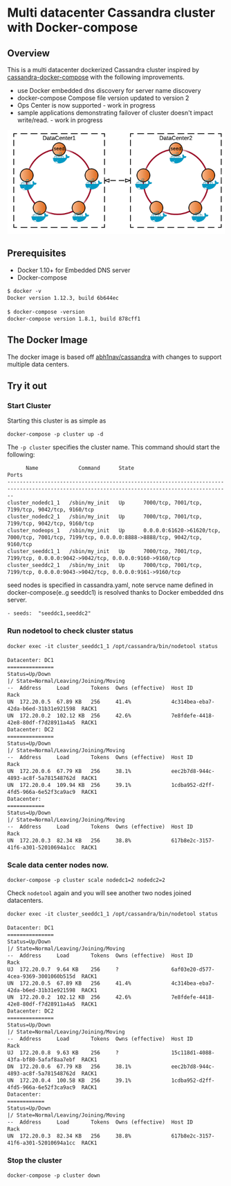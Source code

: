 # Multi datacenter Cassandra cluster with Docker-compose

## Overview

This is a multi datacenter dockerized Cassandra cluster inspired by [cassandra-docker-compose](https://github.com/jdgoldie/cassandra-docker-compose) with the following improvements.

* use Docker embedded dns discovery for server name discovery 
* docker-compose Compose file version updated to version 2
* Ops Center is now supported - work in progress
* sample applications demonstrating failover of cluster doesn't impact write/read. - work in progress

![alt tag](architecture.png)

## Prerequisites

* Docker 1.10+ for Embedded DNS server
* Docker-compose

```
$ docker -v
Docker version 1.12.3, build 6b644ec

$ docker-compose -version
docker-compose version 1.8.1, build 878cff1
```


## The Docker Image

The docker image is based off [abh1nav/cassandra](https://registry.hub.docker.com/u/abh1nav/cassandra/) 
with changes to support multiple data centers.  

## Try it out

### Start Cluster

Starting this cluster is as simple as 

```
docker-compose -p cluster up -d 
```

The `-p cluster` specifies the cluster name. This command should start the following:

```
      Name             Command      State                                                 Ports                                                
----------------------------------------------------------------------------------------------------------------------------------------------
cluster_nodedc1_1   /sbin/my_init   Up      7000/tcp, 7001/tcp, 7199/tcp, 9042/tcp, 9160/tcp                                                   
cluster_nodedc2_1   /sbin/my_init   Up      7000/tcp, 7001/tcp, 7199/tcp, 9042/tcp, 9160/tcp                                                   
cluster_nodeops_1   /sbin/my_init   Up      0.0.0.0:61620->61620/tcp, 7000/tcp, 7001/tcp, 7199/tcp, 0.0.0.0:8888->8888/tcp, 9042/tcp, 9160/tcp 
cluster_seeddc1_1   /sbin/my_init   Up      7000/tcp, 7001/tcp, 7199/tcp, 0.0.0.0:9042->9042/tcp, 0.0.0.0:9160->9160/tcp                       
cluster_seeddc2_1   /sbin/my_init   Up      7000/tcp, 7001/tcp, 7199/tcp, 0.0.0.0:9043->9042/tcp, 0.0.0.0:9161->9160/tcp      
```

seed nodes is specified in cassandra.yaml, note servce name defined in docker-compose(e..g seeddc1) is resolved thanks to Docker embedded dns server.

```
- seeds:  "seeddc1,seeddc2"
```

### Run nodetool to check cluster status

```
docker exec -it cluster_seeddc1_1 /opt/cassandra/bin/nodetool status

Datacenter: DC1
===============
Status=Up/Down
|/ State=Normal/Leaving/Joining/Moving
--  Address     Load       Tokens  Owns (effective)  Host ID                               Rack
UN  172.20.0.5  67.89 KB   256     41.4%             4c314bea-eba7-42da-b6ed-31b31e921598  RACK1
UN  172.20.0.2  102.12 KB  256     42.6%             7e8fdefe-4418-42e8-80df-f7d28911a4a5  RACK1
Datacenter: DC2
===============
Status=Up/Down
|/ State=Normal/Leaving/Joining/Moving
--  Address     Load       Tokens  Owns (effective)  Host ID                               Rack
UN  172.20.0.6  67.79 KB   256     38.1%             eec2b7d8-944c-4893-ac8f-5a781548762d  RACK1
UN  172.20.0.4  109.94 KB  256     39.1%             1cdba952-d2ff-4fd5-966a-6e52f3ca9ac9  RACK1
Datacenter: 
============
Status=Up/Down
|/ State=Normal/Leaving/Joining/Moving
--  Address     Load       Tokens  Owns (effective)  Host ID                               Rack
UN  172.20.0.3  82.34 KB   256     38.8%             617b8e2c-3157-41f6-a301-52010694a1cc  RACK1
```

### Scale data center nodes now.

```
docker-compose -p cluster scale nodedc1=2 nodedc2=2
```

Check `nodetool` again and you will see another two nodes joined datacenters.

```
docker exec -it cluster_seeddc1_1 /opt/cassandra/bin/nodetool status

Datacenter: DC1
===============
Status=Up/Down
|/ State=Normal/Leaving/Joining/Moving
--  Address     Load       Tokens  Owns (effective)  Host ID                               Rack
UJ  172.20.0.7  9.64 KB    256     ?                 6af03e20-d577-4cea-9369-3001060b515d  RACK1
UN  172.20.0.5  67.89 KB   256     41.4%             4c314bea-eba7-42da-b6ed-31b31e921598  RACK1
UN  172.20.0.2  102.12 KB  256     42.6%             7e8fdefe-4418-42e8-80df-f7d28911a4a5  RACK1
Datacenter: DC2
===============
Status=Up/Down
|/ State=Normal/Leaving/Joining/Moving
--  Address     Load       Tokens  Owns (effective)  Host ID                               Rack
UJ  172.20.0.8  9.63 KB    256     ?                 15c118d1-4088-43fa-bf80-5afaf8aa7ebf  RACK1
DN  172.20.0.6  67.79 KB   256     38.1%             eec2b7d8-944c-4893-ac8f-5a781548762d  RACK1
UN  172.20.0.4  100.58 KB  256     39.1%             1cdba952-d2ff-4fd5-966a-6e52f3ca9ac9  RACK1
Datacenter: 
============
Status=Up/Down
|/ State=Normal/Leaving/Joining/Moving
--  Address     Load       Tokens  Owns (effective)  Host ID                               Rack
UN  172.20.0.3  82.34 KB   256     38.8%             617b8e2c-3157-41f6-a301-52010694a1cc  RACK1
```

### Stop the cluster

```
docker-compose -p cluster down
```




